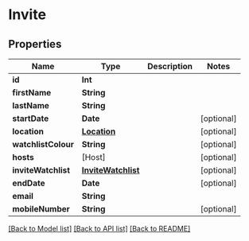 # Invite

## Properties
Name | Type | Description | Notes
------------ | ------------- | ------------- | -------------
**id** | **Int** |  | 
**firstName** | **String** |  | 
**lastName** | **String** |  | 
**startDate** | **Date** |  | [optional] 
**location** | [**Location**](Location.md) |  | [optional] 
**watchlistColour** | **String** |  | [optional] 
**hosts** | [Host] |  | [optional] 
**inviteWatchlist** | [**InviteWatchlist**](InviteWatchlist.md) |  | [optional] 
**endDate** | **Date** |  | [optional] 
**email** | **String** |  | 
**mobileNumber** | **String** |  | [optional] 

[[Back to Model list]](../README.md#documentation-for-models) [[Back to API list]](../README.md#documentation-for-api-endpoints) [[Back to README]](../README.md)



